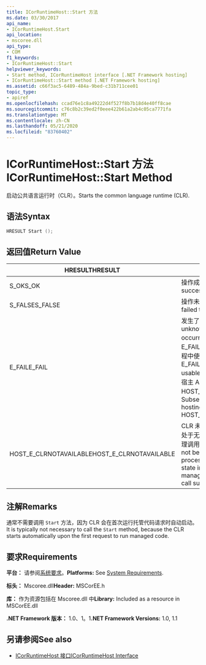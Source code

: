 ```yaml
---
title: ICorRuntimeHost::Start 方法
ms.date: 03/30/2017
api_name:
- ICorRuntimeHost.Start
api_location:
- mscoree.dll
api_type:
- COM
f1_keywords:
- ICorRuntimeHost::Start
helpviewer_keywords:
- Start method, ICorRuntimeHost interface [.NET Framework hosting]
- ICorRuntimeHost::Start method [.NET Framework hosting]
ms.assetid: c66f3ac5-6489-484a-9bed-c31b711cee01
topic_type:
- apiref
ms.openlocfilehash: ccad76e1c8a49222d4f527f8b7b18d4e40ff8cae
ms.sourcegitcommit: c76c8b2c39ed2f0eee422b61a2ab4c05ca7771fa
ms.translationtype: MT
ms.contentlocale: zh-CN
ms.lasthandoff: 05/21/2020
ms.locfileid: "83760402"
---
```

# <a name="icorruntimehoststart-method"></a><span data-ttu-id="093df-102">ICorRuntimeHost::Start 方法</span><span class="sxs-lookup"><span data-stu-id="093df-102">ICorRuntimeHost::Start Method</span></span>
<span data-ttu-id="093df-103">启动公共语言运行时（CLR）。</span><span class="sxs-lookup"><span data-stu-id="093df-103">Starts the common language runtime (CLR).</span></span>  
  
## <a name="syntax"></a><span data-ttu-id="093df-104">语法</span><span class="sxs-lookup"><span data-stu-id="093df-104">Syntax</span></span>  
  
```cpp  
HRESULT Start ();  
```  
  
## <a name="return-value"></a><span data-ttu-id="093df-105">返回值</span><span class="sxs-lookup"><span data-stu-id="093df-105">Return Value</span></span>  
  
|<span data-ttu-id="093df-106">HRESULT</span><span class="sxs-lookup"><span data-stu-id="093df-106">HRESULT</span></span>|<span data-ttu-id="093df-107">说明</span><span class="sxs-lookup"><span data-stu-id="093df-107">Description</span></span>|  
|-------------|-----------------|  
|<span data-ttu-id="093df-108">S_OK</span><span class="sxs-lookup"><span data-stu-id="093df-108">S_OK</span></span>|<span data-ttu-id="093df-109">操作成功。</span><span class="sxs-lookup"><span data-stu-id="093df-109">The operation was successful.</span></span>|  
|<span data-ttu-id="093df-110">S_FALSE</span><span class="sxs-lookup"><span data-stu-id="093df-110">S_FALSE</span></span>|<span data-ttu-id="093df-111">操作未能完成。</span><span class="sxs-lookup"><span data-stu-id="093df-111">The operation failed to complete.</span></span>|  
|<span data-ttu-id="093df-112">E_FAIL</span><span class="sxs-lookup"><span data-stu-id="093df-112">E_FAIL</span></span>|<span data-ttu-id="093df-113">发生了未知的灾难性故障。</span><span class="sxs-lookup"><span data-stu-id="093df-113">An unknown, catastrophic failure occurred.</span></span> <span data-ttu-id="093df-114">如果某个方法返回 E_FAIL，则 CLR 将无法再在进程中使用。</span><span class="sxs-lookup"><span data-stu-id="093df-114">If a method returns E_FAIL, the CLR is no longer usable in the process.</span></span> <span data-ttu-id="093df-115">对任何宿主 Api 的后续调用都会返回 HOST_E_CLRNOTAVAILABLE。</span><span class="sxs-lookup"><span data-stu-id="093df-115">Subsequent calls to any hosting APIs return HOST_E_CLRNOTAVAILABLE.</span></span>|  
|<span data-ttu-id="093df-116">HOST_E_CLRNOTAVAILABLE</span><span class="sxs-lookup"><span data-stu-id="093df-116">HOST_E_CLRNOTAVAILABLE</span></span>|<span data-ttu-id="093df-117">CLR 未加载到进程中，或 CLR 处于无法运行托管代码或成功处理调用的状态。</span><span class="sxs-lookup"><span data-stu-id="093df-117">The CLR has not been loaded into a process, or the CLR is in a state in which it cannot run managed code or process the call successfully.</span></span>|  
  
## <a name="remarks"></a><span data-ttu-id="093df-118">注解</span><span class="sxs-lookup"><span data-stu-id="093df-118">Remarks</span></span>  
 <span data-ttu-id="093df-119">通常不需要调用 `Start` 方法，因为 CLR 会在首次运行托管代码请求时自动启动。</span><span class="sxs-lookup"><span data-stu-id="093df-119">It is typically not necessary to call the `Start` method, because the CLR starts automatically upon the first request to run managed code.</span></span>  
  
## <a name="requirements"></a><span data-ttu-id="093df-120">要求</span><span class="sxs-lookup"><span data-stu-id="093df-120">Requirements</span></span>  
 <span data-ttu-id="093df-121">**平台：** 请参阅[系统要求](../../get-started/system-requirements.md)。</span><span class="sxs-lookup"><span data-stu-id="093df-121">**Platforms:** See [System Requirements](../../get-started/system-requirements.md).</span></span>  
  
 <span data-ttu-id="093df-122">**标头：** Mscoree.dll</span><span class="sxs-lookup"><span data-stu-id="093df-122">**Header:** MSCorEE.h</span></span>  
  
 <span data-ttu-id="093df-123">**库：** 作为资源包括在 Mscoree.dll 中</span><span class="sxs-lookup"><span data-stu-id="093df-123">**Library:** Included as a resource in MSCorEE.dll</span></span>  
  
 <span data-ttu-id="093df-124">**.NET Framework 版本：** 1.0、1。1</span><span class="sxs-lookup"><span data-stu-id="093df-124">**.NET Framework Versions:** 1.0, 1.1</span></span>  
  
## <a name="see-also"></a><span data-ttu-id="093df-125">另请参阅</span><span class="sxs-lookup"><span data-stu-id="093df-125">See also</span></span>

- [<span data-ttu-id="093df-126">ICorRuntimeHost 接口</span><span class="sxs-lookup"><span data-stu-id="093df-126">ICorRuntimeHost Interface</span></span>](icorruntimehost-interface.md)

